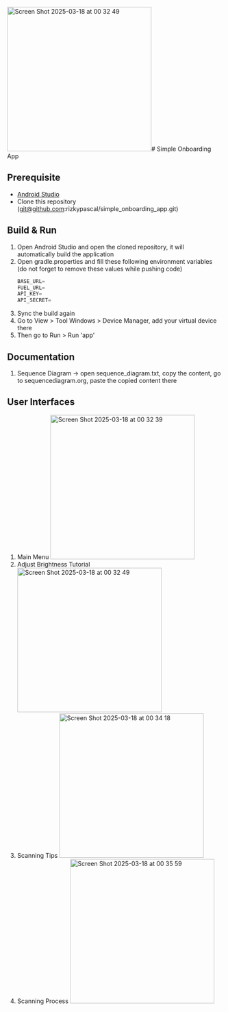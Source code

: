 <img width="337" alt="Screen Shot 2025-03-18 at 00 32 49" src="https://github.com/user-attachments/assets/56a89346-134d-4dcb-b3c7-4c2d37c715e7" /># Simple Onboarding App

## Prerequisite
* [Android Studio](https://developer.android.com/studio?gad_source=1&gclid=Cj0KCQjwkN--BhDkARIsAD_mnIr88Ek8p8RrZIv8coZXI7KtxNn3hBTEk8YNv5GCm8yf4Bxy__5EJmkaArXWEALw_wcB&gclsrc=aw.ds)
* Clone this repository (git@github.com:rizkypascal/simple_onboarding_app.git)

## Build & Run
1. Open Android Studio and open the cloned repository, it will automatically build the application
2. Open gradle.properties and fill these following environment variables (do not forget to remove these values while pushing code)
    ```groovy
    BASE_URL=
    FUEL_URL=
    API_KEY=
    API_SECRET=
    ```
3. Sync the build again
4. Go to View > Tool Windows > Device Manager, add your virtual device there
5. Then go to Run > Run 'app'

## Documentation
1. Sequence Diagram -> open sequence_diagram.txt, copy the content, go to sequencediagram.org, paste the copied content there

## User Interfaces
1. Main Menu
    <img width="337" alt="Screen Shot 2025-03-18 at 00 32 39" src="https://github.com/user-attachments/assets/f769baa1-160e-4b7a-94e8-090c11a15827" />        
2. Adjust Brightness Tutorial
    <img width="337" alt="Screen Shot 2025-03-18 at 00 32 49" src="https://github.com/user-attachments/assets/c8c9df4e-86d3-4ebc-8880-994cce302d08" />
3. Scanning Tips
    <img width="337" alt="Screen Shot 2025-03-18 at 00 34 18" src="https://github.com/user-attachments/assets/82c58862-e5a9-4a44-8d9b-4fd05766d6b1" />
5. Scanning Process
   <img width="337" alt="Screen Shot 2025-03-18 at 00 35 59" src="https://github.com/user-attachments/assets/add78bb7-9b46-4e38-86de-a944fd9615a7" />
